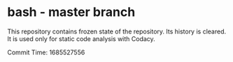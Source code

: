 # bash - master branch

This repository contains frozen state of the repository.
Its history is cleared. It is used only for static code
analysis with Codacy.

Commit Time: 1685527556